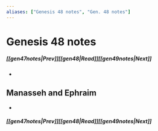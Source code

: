 ```yaml
---
aliases: ["Genesis 48 notes", "Gen. 48 notes"]
---
```

# Genesis 48 notes
##### <span class=arrow-left></span>[[gen47notes|Prev]]<span class=navigation-separator></span>[[gen48|Read]]<span class=navigation-separator></span>[[gen49notes|Next]]<span class=arrow-right></span>
- 
## Manasseh and Ephraim
- 
##### <span class=arrow-left></span>[[gen47notes|Prev]]<span class=navigation-separator></span>[[gen48|Read]]<span class=navigation-separator></span>[[gen49notes|Next]]<span class=arrow-right></span>